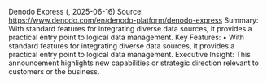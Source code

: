 Denodo Express (, 2025-06-16)
Source: https://www.denodo.com/en/denodo-platform/denodo-express
Summary: With standard features for integrating diverse data sources, it provides a practical entry point to logical data management.
Key Features:
• With standard features for integrating diverse data sources, it provides a practical entry point to logical data management.
Executive Insight: This announcement highlights new capabilities or strategic direction relevant to customers or the business.

